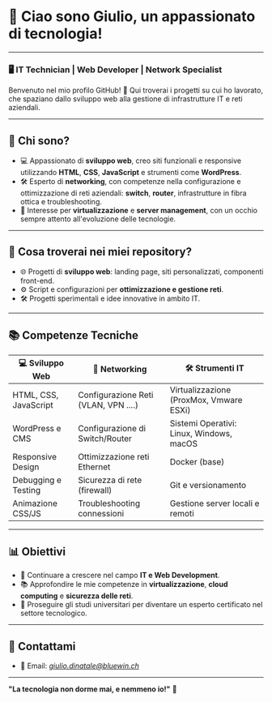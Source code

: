 # 👋 Ciao sono Giulio, un appassionato di tecnologia!

---

### 🖥️ **IT Technician | Web Developer | Network Specialist**

Benvenuto nel mio profilo GitHub! 🚀 Qui troverai i progetti su cui ho lavorato, che spaziano dallo sviluppo web alla gestione di infrastrutture IT e reti aziendali. 

---

## 🌟 **Chi sono?**
- 💻 Appassionato di **sviluppo web**, creo siti funzionali e responsive utilizzando **HTML**, **CSS**, **JavaScript** e strumenti come **WordPress**.
- 🛠️ Esperto di **networking**, con competenze nella configurazione e ottimizzazione di reti aziendali: **switch**, **router**, infrastrutture in fibra ottica e troubleshooting.
- 🔧 Interesse per **virtualizzazione** e **server management**, con un occhio sempre attento all'evoluzione delle tecnologie.

---

## 🚀 **Cosa troverai nei miei repository?**
- 🌐 Progetti di **sviluppo web**: landing page, siti personalizzati, componenti front-end.
- ⚙️ Script e configurazioni per **ottimizzazione e gestione reti**.
- 🛠️ Progetti sperimentali e idee innovative in ambito IT.

---

## 📚 **Competenze Tecniche**

| 💻 **Sviluppo Web**      | 🔧 **Networking**              | 🛠️ **Strumenti IT**     |
|-------------------------|--------------------------------|-------------------------|
| HTML, CSS, JavaScript   | Configurazione Reti (VLAN, VPN ....) | Virtualizzazione (ProxMox, Vmware ESXi) |
| WordPress e CMS         | Configurazione di Switch/Router| Sistemi Operativi: Linux, Windows, macOS |
| Responsive Design       | Ottimizzazione reti Ethernet   | Docker (base)           |
| Debugging e Testing     | Sicurezza di rete (firewall)   | Git e versionamento     |
| Animazione CSS/JS       | Troubleshooting connessioni    | Gestione server locali e remoti |

---

## 📊 **Obiettivi**
- 🎯 Continuare a crescere nel campo **IT e Web Development**.
- 📚 Approfondire le mie competenze in **virtualizzazione**, **cloud computing** e **sicurezza delle reti**.
- 🚀 Proseguire gli studi universitari per diventare un esperto certificato nel settore tecnologico.

---

## 🤝 **Contattami**
- 📧 Email: *[giulio.dinatale@bluewin.ch](mailto:giulio.dinatale@bluewin.ch)*
  

---

**"La tecnologia non dorme mai, e nemmeno io!"** 🚀
